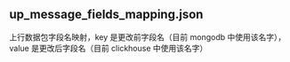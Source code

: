 up_message_fields_mapping.json
-------
上行数据包字段名映射，key 是更改前字段名（目前 mongodb 中使用该名字），value 是更改后字段名（目前 clickhouse 中使用该名字）
